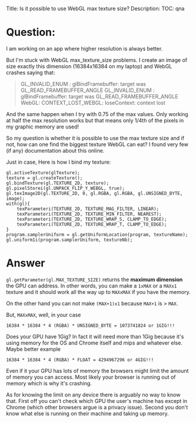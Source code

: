 Title: Is it possible to use WebGL max texture size?
Description:
TOC: qna

# Question:

I am working on an app where higher resolution is always better.

But I'm stuck with WebGL max_texture_size problems. I create an image of size exactly this dimension (16384x16384 on my laptop) and WebGL crashes saying that:

> GL_INVALID_ENUM : glBindFramebuffer: target was GL_READ_FRAMEBUFFER_ANGLE
> GL_INVALID_ENUM : glBindFramebuffer: target was GL_READ_FRAMEBUFFER_ANGLE
> WebGL: CONTEXT_LOST_WEBGL: loseContext: context lost

And the same happen when I try with 0.75 of the max values. Only working at half the max resolution works but that means only 1/4th of the pixels in my graphic memory are used!

So my question is whether it is possible to use the max texture size and if not, how can one find the biggest texture WebGL can eat? I found very few (if any) documentation about this online.

Just in case, Here is how I bind my texture:

    gl.activeTexture(glTexture);
    texture = gl.createTexture();
    gl.bindTexture(gl.TEXTURE_2D, texture);
    gl.pixelStorei(gl.UNPACK_FLIP_Y_WEBGL, true);
    gl.texImage2D(gl.TEXTURE_2D, 0, gl.RGBA, gl.RGBA, gl.UNSIGNED_BYTE, image);
    with(gl){
        texParameteri(TEXTURE_2D, TEXTURE_MAG_FILTER, LINEAR);
        texParameteri(TEXTURE_2D, TEXTURE_MIN_FILTER, NEAREST);
        texParameteri(TEXTURE_2D, TEXTURE_WRAP_S, CLAMP_TO_EDGE);
        texParameteri(TEXTURE_2D, TEXTURE_WRAP_T, CLAMP_TO_EDGE);
    }
    program.samplerUniform = gl.getUniformLocation(program, textureName);
    gl.uniform1i(program.samplerUniform, textureNb);


# Answer

`gl.getParameter(gl.MAX_TEXTURE_SIZE)` returns the **maximum dimension** the GPU can address. In other words, you can make a `1xMAX` or a `MAXx1` texture and it should work all the way up to `MAXxMAX` if you have the memory. 

On the other hand you can not make `(MAX+1)x1` because `MAX+1` is > `MAX`.

But, `MAXxMAX`, well, in your case 

    16384 * 16384 * 4 (RGBA) * UNSIGNED_BYTE = 1073741824 or 1GIG!!!

Does your GPU have 1Gig? In fact it will need more than 1Gig because it's using memory for the OS and Chrome itself and mips and whatever else. Maybe  better example

    16384 * 16384 * 4 (RGBA) * FLOAT = 4294967296 or 4GIG!!!

Even if it your GPU has lots of memory the browsers might limit the amount of memory you can access. Most likely your browser is running out of memory which is why it's crashing.

As for knowing the limit on any device there is arguably no way to know that. First off you can't check which GPU the user's machine has except in Chrome (which other browsers argue is a privacy issue). Second you don't know what else is running on their machine and taking up memory. 



